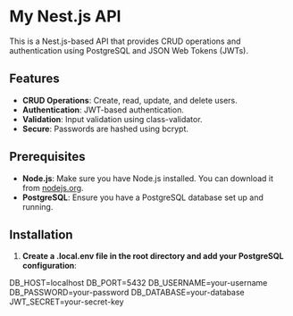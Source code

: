 # My Nest.js API

This is a Nest.js-based API that provides CRUD operations and authentication using PostgreSQL and JSON Web Tokens (JWTs).

## Features

- **CRUD Operations**: Create, read, update, and delete users.
- **Authentication**: JWT-based authentication.
- **Validation**: Input validation using class-validator.
- **Secure**: Passwords are hashed using bcrypt.

## Prerequisites

- **Node.js**: Make sure you have Node.js installed. You can download it from [nodejs.org](https://nodejs.org/).
- **PostgreSQL**: Ensure you have a PostgreSQL database set up and running.

## Installation

1. **Create a .local.env file in the root directory and add your PostgreSQL configuration**:

 DB_HOST=localhost
DB_PORT=5432
DB_USERNAME=your-username
DB_PASSWORD=your-password
DB_DATABASE=your-database
JWT_SECRET=your-secret-key
